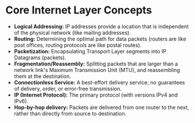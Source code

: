 # Core Internet Layer Concepts

*   **Logical Addressing:**  IP addresses provide a location that is independent of the physical network (like mailing addresses).
*   **Routing:**  Determining the optimal path for data packets (routers are like post offices, routing protocols are like postal routes).
*   **Packetization:**  Encapsulating Transport Layer segments into IP Datagrams (packets).
*   **Fragmentation/Reassembly:**  Splitting packets that are larger than a network link's Maximum Transmission Unit (MTU), and reassembling them at the destination.
*   **Connectionless Service:**  A best-effort delivery service; no guarantees of delivery, order, or error-free transmission.
*   **IP (Internet Protocol):** The primary protocol (with versions IPv4 and IPv6).
*   **Hop-by-hop delivery:**  Packets are delivered from one router to the next, rather than directly from source to destination.